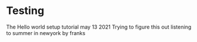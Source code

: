 # Testing
The Hello world setup tutorial may 13 2021
Trying to figure this out listening to summer in newyork by franks
